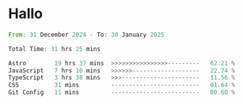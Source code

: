 # Hallo
<!--START_SECTION:waka-->

```rust
From: 31 December 2024 - To: 30 January 2025

Total Time: 31 hrs 25 mins

Astro        19 hrs 37 mins  >>>>>>>>>>>>>>>>---------   62.21 %
JavaScript   7 hrs 10 mins   >>>>>>-------------------   22.74 %
TypeScript   3 hrs 38 mins   >>>----------------------   11.56 %
CSS          31 mins         -------------------------   01.64 %
Git Config   11 mins         -------------------------   00.60 %
```

<!--END_SECTION:waka-->
